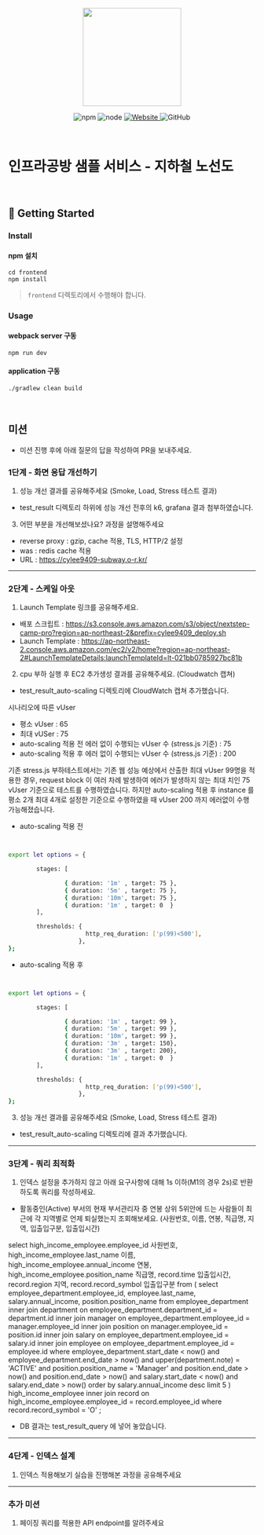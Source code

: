 <p align="center">
    <img width="200px;" src="https://raw.githubusercontent.com/woowacourse/atdd-subway-admin-frontend/master/images/main_logo.png"/>
</p>
<p align="center">
  <img alt="npm" src="https://img.shields.io/badge/npm-%3E%3D%205.5.0-blue">
  <img alt="node" src="https://img.shields.io/badge/node-%3E%3D%209.3.0-blue">
  <a href="https://edu.nextstep.camp/c/R89PYi5H" alt="nextstep atdd">
    <img alt="Website" src="https://img.shields.io/website?url=https%3A%2F%2Fedu.nextstep.camp%2Fc%2FR89PYi5H">
  </a>
  <img alt="GitHub" src="https://img.shields.io/github/license/next-step/atdd-subway-service">
</p>

<br>

# 인프라공방 샘플 서비스 - 지하철 노선도

<br>

## 🚀 Getting Started

### Install
#### npm 설치
```
cd frontend
npm install
```
> `frontend` 디렉토리에서 수행해야 합니다.

### Usage
#### webpack server 구동
```
npm run dev
```
#### application 구동
```
./gradlew clean build
```
<br>

## 미션

* 미션 진행 후에 아래 질문의 답을 작성하여 PR을 보내주세요.


### 1단계 - 화면 응답 개선하기
1. 성능 개선 결과를 공유해주세요 (Smoke, Load, Stress 테스트 결과)
- test_result 디렉토리 하위에 성능 개선 전후의 k6, grafana 결과 첨부하였습니다.

3. 어떤 부분을 개선해보셨나요? 과정을 설명해주세요
- reverse proxy : gzip, cache 적용, TLS, HTTP/2 설정
- was : redis cache 적용
- URL : https://cylee9409-subway.o-r.kr/

---

### 2단계 - 스케일 아웃

1. Launch Template 링크를 공유해주세요.
- 배포 스크립트 : https://s3.console.aws.amazon.com/s3/object/nextstep-camp-pro?region=ap-northeast-2&prefix=cylee9409_deploy.sh
- Launch Template : https://ap-northeast-2.console.aws.amazon.com/ec2/v2/home?region=ap-northeast-2#LaunchTemplateDetails:launchTemplateId=lt-021bb0785927bc81b

2. cpu 부하 실행 후 EC2 추가생성 결과를 공유해주세요. (Cloudwatch 캡쳐)
- test_result_auto-scaling 디렉토리에 CloudWatch 캡쳐 추가했습니다.

시나리오에 따른 vUser
- 평소 vUser : 65
- 최대 vUSer : 75
- auto-scaling 적용 전 에러 없이 수행되는 vUser 수 (stress.js 기준) : 75
- auto-scaling 적용 후 에러 없이 수행되는 vUser 수 (stress.js 기준) : 200

기존 stress.js 부하테스트에서는 기존 웹 성능 예상에서 산출한 최대 vUser 99명을 적용한 경우, 
request block 이 여러 차례 발생하여 에러가 발생하지 않는 최대 치인 75 vUser 기준으로 테스트를 수행하였습니다.
하지만 auto-scaling 적용 후 instance 를 평소 2개 최대 4개로 설정한 기준으로 수행하였을 때 vUser 200 까지 에러없이 수행 가능해졌습니다.

- auto-scaling 적용 전
```sh


export let options = {

        stages: [

                { duration: '1m' , target: 75 },
                { duration: '5m' , target: 75 },
                { duration: '10m', target: 75 },
                { duration: '1m' , target: 0  }
        ],

        thresholds: {
                      http_req_duration: ['p(99)<500'],
                    },
};


```

- auto-scaling 적용 후
```sh


export let options = {

        stages: [

                { duration: '1m' , target: 99 },
                { duration: '5m' , target: 99 },
                { duration: '10m', target: 99 },
                { duration: '3m' , target: 150},
                { duration: '3m' , target: 200},
                { duration: '1m' , target: 0  }
        ],

        thresholds: {
                      http_req_duration: ['p(99)<500'],
                    },
};


```

3. 성능 개선 결과를 공유해주세요 (Smoke, Load, Stress 테스트 결과)
- test_result_auto-scaling 디렉토리에 결과 추가했습니다.
---

### 3단계 - 쿼리 최적화

1. 인덱스 설정을 추가하지 않고 아래 요구사항에 대해 1s 이하(M1의 경우 2s)로 반환하도록 쿼리를 작성하세요.

- 활동중인(Active) 부서의 현재 부서관리자 중 연봉 상위 5위안에 드는 사람들이 최근에 각 지역별로 언제 퇴실했는지 조회해보세요. (사원번호, 이름, 연봉, 직급명, 지역, 입출입구분, 입출입시간)

select high_income_employee.employee_id 사원번호,
high_income_employee.last_name 이름,
high_income_employee.annual_income 연봉,
high_income_employee.position_name 직급명,
record.time 입출입시간,
record.region 지역,
record.record_symbol 입출입구분
from (
select employee_department.employee_id, employee.last_name, salary.annual_income, position.position_name
from employee_department
inner join department on employee_department.department_id = department.id
inner join manager on employee_department.employee_id = manager.employee_id
inner join position on manager.employee_id = position.id
inner join salary on employee_department.employee_id = salary.id
inner join employee on employee_department.employee_id = employee.id
where employee_department.start_date < now()
and employee_department.end_date > now()
and upper(department.note) = 'ACTIVE'
and position.position_name = 'Manager'
and position.end_date > now()
and position.end_date > now()
and salary.start_date < now()
and salary.end_date > now()
order by salary.annual_income desc limit 5
) high_income_employee
inner join record on high_income_employee.employee_id = record.employee_id
where record.record_symbol = 'O'
;

- DB 결과는 test_result_query 에 넣어 놓았습니다.
---

### 4단계 - 인덱스 설계

1. 인덱스 적용해보기 실습을 진행해본 과정을 공유해주세요

---

### 추가 미션

1. 페이징 쿼리를 적용한 API endpoint를 알려주세요

